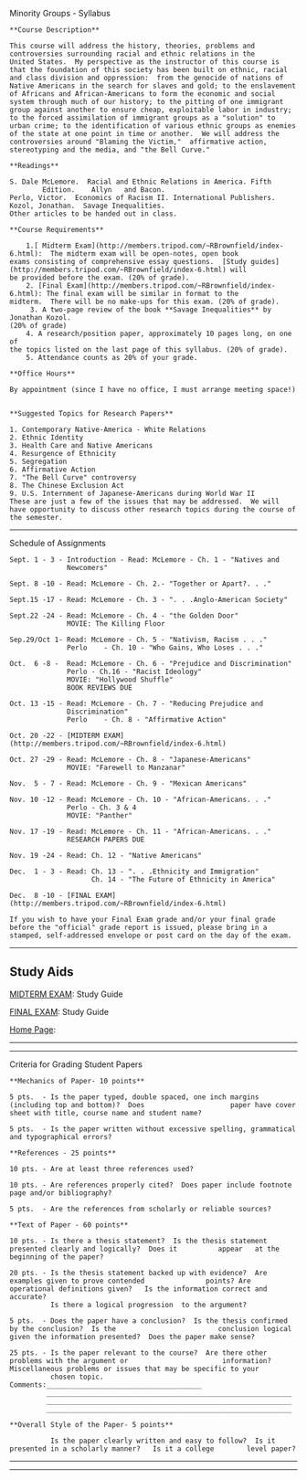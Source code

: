 Minority Groups - Syllabus

    
    
    **Course Description**
    
    This course will address the history, theories, problems and
    controversies surrounding racial and ethnic relations in the
    United States.  My perspective as the instructor of this course is
    that the foundation of this society has been built on ethnic, racial
    and class division and oppression:  from the genocide of nations of
    Native Americans in the search for slaves and gold; to the enslavement
    of Africans and African-Americans to form the economic and social
    system through much of our history; to the pitting of one immigrant
    group against another to ensure cheap, exploitable labor in industry;
    to the forced assimilation of immigrant groups as a "solution" to
    urban crime; to the identification of various ethnic groups as enemies
    of the state at one point in time or another.  We will address the
    controversies around "Blaming the Victim,"  affirmative action, 
    stereotyping and the media, and "the Bell Curve."      
    
    **Readings**
    
    S. Dale McLemore.  Racial and Ethnic Relations in America. Fifth
    		Edition. 	Allyn 	and Bacon.
    Perlo, Victor.  Economics of Racism II. International Publishers.
    Kozol, Jonathan.  Savage Inequalities.
    Other articles to be handed out in class.
    
    **Course Requirements**
    
    	1.[ Midterm Exam](http://members.tripod.com/~RBrownfield/index-6.html):  The midterm exam will be open-notes, open book
    exams consisting of comprehensive essay questions.  [Study guides](http://members.tripod.com/~RBrownfield/index-6.html) will
    be provided before the exam. (20% of grade).
    	2. [Final Exam](http://members.tripod.com/~RBrownfield/index-6.html): The final exam will be similar in format to the
    midterm.  There will be no make-ups for this exam. (20% of grade).
    	 3. A two-page review of the book **Savage Inequalities** by Jonathan Kozol.
    (20% of grade)
    	4. A research/position paper, approximately 10 pages long, on one of
    the topics listed on the last page of this syllabus. (20% of grade).
    	5. Attendance counts as 20% of your grade.
     
    **Office Hours**
    
    By appointment (since I have no office, I must arrange meeting space!)
    
    
    **Suggested Topics for Research Papers**
    
    1. Contemporary Native-America - White Relations
    2. Ethnic Identity
    3. Health Care and Native Americans
    4. Resurgence of Ethnicity
    5. Segregation
    6. Affirmative Action
    7. "The Bell Curve" controversy
    8. The Chinese Exclusion Act
    9. U.S. Internment of Japanese-Americans during World War II
    These are just a few of the issues that may be addressed.  We will
    have opportunity to discuss other research topics during the course of
    the semester.
    
    
    

* * *

Schedule of Assignments

    
    
    Sept. 1 - 3 - Introduction - Read: McLemore - Ch. 1 - "Natives and
                  Newcomers"
    
    Sept. 8 -10 - Read: McLemore - Ch. 2.- "Together or Apart?. . ."
    
    Sept.15 -17 - Read: McLemore - Ch. 3 - ". . .Anglo-American Society"
    
    Sept.22 -24 - Read: McLemore - Ch. 4 - "the Golden Door"
    		      MOVIE: The Killing Floor
    
    Sep.29/Oct 1- Read: McLemore - Ch. 5 - "Nativism, Racism . . ."
    		      Perlo    - Ch. 10 - "Who Gains, Who Loses . . ." 
    
    Oct.  6 -8 -  Read: McLemore - Ch. 6 - "Prejudice and Discrimination"
    		      Perlo - Ch.16 - "Racist Ideology"
    		   	  MOVIE: "Hollywood Shuffle"
    		   	  BOOK REVIEWS DUE 
    
    Oct. 13 -15 - Read: McLemore - Ch. 7 - "Reducing Prejudice and
    		      Discrimination"
    		      Perlo    - Ch. 8 - "Affirmative Action"
    
    Oct. 20 -22 - [MIDTERM EXAM](http://members.tripod.com/~RBrownfield/index-6.html)	
    
    Oct. 27 -29 - Read: McLemore - Ch. 8 - "Japanese-Americans"
    		      MOVIE: "Farewell to Manzanar"
    
    Nov.  5 - 7 - Read: McLemore - Ch. 9 - "Mexican Americans"
    
    Nov. 10 -12 - Read: McLemore - Ch. 10 - "African-Americans. . ."
    		   	  Perlo - Ch. 3 & 4
    		   	  MOVIE: "Panther"
    
    Nov. 17 -19 - Read: McLemore - Ch. 11 - "African-Americans. . ."
    			  RESEARCH PAPERS DUE 
    
    Nov. 19 -24 - Read: Ch. 12 - "Native Americans"
    
    Dec.  1 - 3 - Read: Ch. 13 - ". . .Ethnicity and Immigration"
    	                Ch. 14 - "The Future of Ethnicity in America"
    
    Dec.  8 -10 - [FINAL EXAM](http://members.tripod.com/~RBrownfield/index-6.html)
     
    If you wish to have your Final Exam grade and/or your final grade
    before the "official" grade report is issued, please bring in a
    stamped, self-addressed envelope or post card on the day of the exam.
    
    
    

* * *

## Study Aids

[MIDTERM EXAM](http://members.tripod.com/~RBrownfield/index-6.html): Study
Guide  
  
[FINAL EXAM](http://members.tripod.com/~RBrownfield/index-6.html): Study Guide  
  
[Home Page](http://members.tripod.com/~RBrownfield/index.html):  
  
---  
  
* * *

Criteria for Grading Student Papers

    
    
    **Mechanics of Paper- 10 points**
             
    5 pts.  - Is the paper typed, double spaced, one inch margins (including top and bottom)?  Does                		paper have cover sheet with title, course name and student name?
             
    5 pts.  - Is the paper written without excessive spelling, grammatical and typographical errors?
             
    **References - 25 points**
             
    10 pts. - Are at least three references used?
             
    10 pts. - Are references properly cited?  Does paper include footnote page and/or bibliography?
             
    5 pts.  - Are the references from scholarly or reliable sources?
             
    **Text of Paper - 60 points**
             
    10 pts. - Is there a thesis statement?  Is the thesis statement presented clearly and logically?  Does it          appear 	at the beginning of the paper?  
             
    20 pts. - Is the thesis statement backed up with evidence?  Are examples given to prove contended        		points? Are operational definitions given?   Is the information correct and accurate?
              Is there a logical progression  to the argument?  
             
    5 pts.  - Does the paper have a conclusion?  Is the thesis confirmed by the conclusion?  Is the                  		conclusion logical given the information presented?  Does the paper make sense? 
             
    25 pts. - Is the paper relevant to the course?  Are there other problems with the argument or            			information? Miscellaneous problems or issues that may be specific to your
              chosen topic. Comments:______________________________________
             ____________________________________________________________
             ____________________________________________________________
             ____________________________________________________________
             
    **Overall Style of the Paper- 5 points**
             
              Is the paper clearly written and easy to follow?  Is it presented in a scholarly manner?   Is it a college 		level paper?
             
              
    
    
    
    

* * *

* * *

